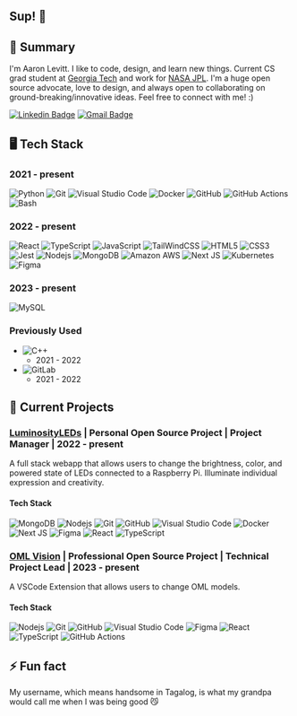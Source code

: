 ## Sup! 👋

## 🚀 Summary

I'm Aaron Levitt. I like to code, design, and learn new things.  Current CS grad student at [Georgia Tech](https://www.gatech.edu) and work for [NASA JPL](https://www.jpl.nasa.gov). I'm a huge open source advocate, love to design, and always open to collaborating on ground-breaking/innovative ideas. Feel free to connect with me! :)

[![Linkedin Badge](https://img.shields.io/badge/-Aaron%20Levitt-blue?style=for-the-badge&logo=linkedin&logoColor=white&link=https://www.linkedin.com/in/aaron-levitt-91534620a)](https://www.linkedin.com/in/aaron-levitt-91534620a)
[![Gmail Badge](https://img.shields.io/badge/-aaronlevitt7@gmail.com-c14438?style=for-the-badge&logo=Gmail&logoColor=white&link=mailto:aaronlevitt7@gmail.com)](mailto:aaronlevitt7@gmail.com)

## 🖥️ Tech Stack

<!-- Variant style
### Frontend
- ![React](https://img.shields.io/badge/-ReactJs-61DAFB?logo=react&logoColor=white&style=for-the-badge) 
    - 2022 - present
- ![TypeScript](https://shields.io/badge/TypeScript-3178C6?logo=TypeScript&logoColor=000&style=for-the-badge)
    - 2022 - present
- ![JavaScript](https://shields.io/badge/JavaScript-F7DF1E?logo=JavaScript&logoColor=000&style=for-the-badge)
    - 2022 - present
- ![TailWindCSS](https://img.shields.io/badge/TailwindCSS-38B2AC?style=for-the-badge&logo=tailwindcss&logoColor=white)
    - 2022 - present
- ![HTML5](https://img.shields.io/badge/-HTML5-E34F26?style=for-the-badge&logo=html5&logoColor=white)
    - 2022 - present
- ![CSS3](https://img.shields.io/badge/-CSS3-1572B6?style=for-the-badge&logo=css3)
    - 2022 - present
- ![Jest](https://img.shields.io/badge/Jest-323330?style=for-the-badge&logo=Jest&logoColor=white)
    - 2022 - present
 
### Backend 

- ![Nodejs](https://img.shields.io/badge/-Nodejs-black?style=for-the-badge&logo=Node.js)
    - 2022 - present
- ![Python](https://img.shields.io/badge/python-3670A0?style=for-the-badge&logo=python&logoColor=ffdd54)
    - 2021 - present
- ![C++](https://img.shields.io/badge/C++-00599C?style=for-the-badge&logo=C%2B%2B&logoColor=white)
    - 2021 - 2022 

### Databases
- ![MongoDB](https://img.shields.io/badge/-MongoDB-13aa52?style=for-the-badge&logo=mongodb&logoColor=white)
    - 2022 - present
- ![MySQL](https://img.shields.io/badge/-MySQL-4479A1?style=for-the-badge&logo=mysql&labelColor=4479A1&logoColor=FFF)
    - 2023 - present

### Cloud 
- ![Amazon AWS](https://img.shields.io/badge/Amazon%20AWS-232F3E?style=for-the-badge&logo=amazon-aws)
    - 2022 - present 
- ![Oracle Cloud](https://img.shields.io/badge/Oracle%20Cloud-C74634?style=for-the-badge&logo=oracle)
    - 2022 - present

### Other Tools
- ![Git](https://img.shields.io/badge/-Git-097969?style=for-the-badge&logo=git)
    - 2021 - present
- ![GitHub](https://img.shields.io/badge/-GitHub-181717?style=for-the-badge&logo=github)
    - 2021 - present
- ![GitLab](https://img.shields.io/badge/-GitLab-FCA121?style=for-the-badge&logo=gitlab)
    - 2021 - 2022
- ![Docker](https://img.shields.io/badge/-Docker-0db7ed?style=for-the-badge&logo=docker)
    - 2021 - present
- ![Kubernetes](https://img.shields.io/badge/-Kubernetes-0c0c0c?style=for-the-badge&logo=kubernetes)
    - 2022 - present
- ![Figma](https://img.shields.io/badge/-Figma-a259ff?style=for-the-badge&logo=figma)
    - 2022 - present 
- ![Visual Studio Code](https://img.shields.io/badge/Visual%20Studio%20Code-007ACC?logo=visualstudiocode&logoColor=fff&style=for-the-badge)
    - 2021 - present
-->

### 2021 - present
![Python](https://img.shields.io/badge/python-3670A0?style=for-the-badge&logo=python&logoColor=ffdd54)
![Git](https://img.shields.io/badge/-Git-097969?style=for-the-badge&logo=git)
![Visual Studio Code](https://img.shields.io/badge/Visual%20Studio%20Code-007ACC?logo=visualstudiocode&logoColor=fff&style=for-the-badge)
![Docker](https://img.shields.io/badge/-Docker-0db7ed?style=for-the-badge&logo=docker)
![GitHub](https://img.shields.io/badge/-GitHub-181717?style=for-the-badge&logo=github)
![GitHub Actions](https://img.shields.io/badge/-GitHub%20Actions-555555?style=for-the-badge&logo=github)
![Bash](https://img.shields.io/badge/Bash-4EAA25?style=for-the-badge&logo=gnubash&logoColor=white)

### 2022 - present
![React](https://img.shields.io/badge/-ReactJs-61DAFB?logo=react&logoColor=white&style=for-the-badge) 
![TypeScript](https://shields.io/badge/TypeScript-3178C6?logo=TypeScript&logoColor=000&style=for-the-badge)
![JavaScript](https://shields.io/badge/JavaScript-F7DF1E?logo=JavaScript&logoColor=000&style=for-the-badge)
![TailWindCSS](https://img.shields.io/badge/TailwindCSS-38B2AC?style=for-the-badge&logo=tailwindcss&logoColor=white)
![HTML5](https://img.shields.io/badge/-HTML5-E34F26?style=for-the-badge&logo=html5&logoColor=white)
![CSS3](https://img.shields.io/badge/-CSS3-1572B6?style=for-the-badge&logo=css3)
![Jest](https://img.shields.io/badge/Jest-323330?style=for-the-badge&logo=Jest&logoColor=white)
![Nodejs](https://img.shields.io/badge/-Nodejs-black?style=for-the-badge&logo=Node.js)
![MongoDB](https://img.shields.io/badge/-MongoDB-13aa52?style=for-the-badge&logo=mongodb&logoColor=white)
![Amazon AWS](https://img.shields.io/badge/Amazon%20AWS-232F3E?style=for-the-badge&logo=amazon)
![Next JS](https://img.shields.io/badge/Vercel-7A5EFB?style=for-the-badge&logo=vercel)
![Kubernetes](https://img.shields.io/badge/-Kubernetes-0c0c0c?style=for-the-badge&logo=kubernetes)
![Figma](https://img.shields.io/badge/-Figma-black?style=for-the-badge&logo=figma)
 
### 2023 - present 
![MySQL](https://img.shields.io/badge/-MySQL-4479A1?style=for-the-badge&logo=mysql&labelColor=4479A1&logoColor=FFF)

### Previously Used
- ![C++](https://img.shields.io/badge/C++-00599C?style=for-the-badge&logo=C%2B%2B&logoColor=white)
    - 2021 - 2022 
- ![GitLab](https://img.shields.io/badge/-GitLab-FCA121?style=for-the-badge&logo=gitlab)
    - 2021 - 2022
 
## 🌱 Current Projects

### [LuminosityLEDs](https://github.com/luminosityleds) | Personal Open Source Project | Project Manager | 2022 - present
A full stack webapp that allows users to change the brightness, color, and powered state of LEDs connected to a Raspberry Pi.  Illuminate individual expression and creativity.

#### Tech Stack
![MongoDB](https://img.shields.io/badge/-MongoDB-13aa52?style=for-the-badge&logo=mongodb&logoColor=white)
![Nodejs](https://img.shields.io/badge/-Nodejs-black?style=for-the-badge&logo=Node.js)
![Git](https://img.shields.io/badge/-Git-097969?style=for-the-badge&logo=git)
![GitHub](https://img.shields.io/badge/-GitHub-181717?style=for-the-badge&logo=github)
![Visual Studio Code](https://img.shields.io/badge/Visual%20Studio%20Code-007ACC?logo=visualstudiocode&logoColor=fff&style=for-the-badge)
![Docker](https://img.shields.io/badge/-Docker-0db7ed?style=for-the-badge&logo=docker)
![Next JS](https://img.shields.io/badge/Vercel-7A5EFB?style=for-the-badge&logo=vercel)
![Figma](https://img.shields.io/badge/-Figma-a259ff?style=for-the-badge&logo=figma)
![React](https://img.shields.io/badge/-ReactJs-61DAFB?logo=react&logoColor=white&style=for-the-badge) 
![TypeScript](https://shields.io/badge/TypeScript-3178C6?logo=TypeScript&logoColor=000&style=for-the-badge)

### [OML Vision](https://github.com/opencaesar/oml-vision) | Professional Open Source Project | Technical Project Lead | 2023 - present
A VSCode Extension that allows users to change OML models.

#### Tech Stack
![Nodejs](https://img.shields.io/badge/-Nodejs-black?style=for-the-badge&logo=Node.js)
![Git](https://img.shields.io/badge/-Git-097969?style=for-the-badge&logo=git)
![GitHub](https://img.shields.io/badge/-GitHub-181717?style=for-the-badge&logo=github)
![Visual Studio Code](https://img.shields.io/badge/Visual%20Studio%20Code-007ACC?logo=visualstudiocode&logoColor=fff&style=for-the-badge)
![Figma](https://img.shields.io/badge/-Figma-a259ff?style=for-the-badge&logo=figma)
![React](https://img.shields.io/badge/-ReactJs-61DAFB?logo=react&logoColor=white&style=for-the-badge) 
![TypeScript](https://shields.io/badge/TypeScript-3178C6?logo=TypeScript&logoColor=000&style=for-the-badge)
![GitHub Actions](https://img.shields.io/badge/-GitHub%20Actions-555555?style=for-the-badge&logo=github)

## ⚡ Fun fact
My username, which means handsome in Tagalog, is what my grandpa would call me when I was being good 😼  

<!--
**pogi7/pogi7** is a ✨ _special_ ✨ repository because its `README.md` (this file) appears on your GitHub profile.

Here are some ideas to get you started:

- 🔭 I’m currently working on ...
- 🌱 I’m currently learning ...
- 👯 I’m looking to collaborate on ...
- 🤔 I’m looking for help with ...
- 💬 Ask me about ...
- 📫 How to reach me: ...
- 😄 Pronouns: ...
- ⚡ Fun fact: ...
-->
